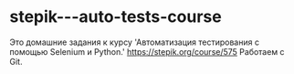 # stepik---auto-tests-course
Это домашние задания к курсу 'Автоматизация тестирования с помощью Selenium и Python.' https://stepik.org/course/575
Работаем с Git.
